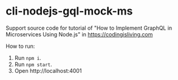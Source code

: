# cli-nodejs-gql-mock-ms
Support source code for tutorial of "How to Implement GraphQL in Microservices Using Node.js" in https://codingisliving.com

How to run:
1. Run `npm i`.
2. Run `npm start`.
3. Open http://localhost:4001
